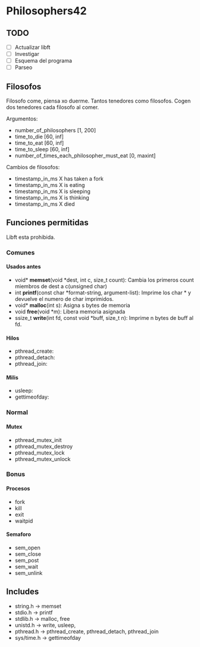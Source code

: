 # Philosophers42

## TODO

- [ ] Actualizar libft
- [ ] Investigar
- [ ] Esquema del programa
- [ ] Parseo

## Filosofos

Filosofo come, piensa xo duerme.
Tantos tenedores como filosofos.
Cogen dos tenedores cada filosofo al comer.

Argumentos: 
- number_of_philosophers [1, 200]
- time_to_die [60, inf]
- time_to_eat [60, inf]
- time_to_sleep [60, inf]
- number_of_times_each_philosopher_must_eat [0, maxint]

Cambios de filosofos:
- timestamp_in_ms X has taken a fork
- timestamp_in_ms X is eating
- timestamp_in_ms X is sleeping
- timestamp_in_ms X is thinking
- timestamp_in_ms X died

## Funciones permitidas

Libft esta prohibida.

### Comunes
#### Usados antes
- void* **memset**(void *dest, int c, size_t count): Cambia los primeros count miembros de dest a c(unsigned char)
- int **printf**(const char *format-string, argument-list): Imprime los char * y devuelve el numero de char imprimidos.
- void* **malloc**(int s): Asigna s bytes de memoria
- void **free**(void *m): Libera memoria asignada
- ssize_t **write**(int fd, const void *buff, size_t n): Imprime n bytes de buff al fd.
#### Hilos
- pthread_create: 
- pthread_detach: 
- pthread_join: 
#### Milis
- usleep: 
- gettimeofday: 

### Normal
#### Mutex
- pthread_mutex_init
- pthread_mutex_destroy
- pthread_mutex_lock
- pthread_mutex_unlock

### Bonus
#### Procesos
- fork
- kill
- exit
- waitpid
#### Semaforo
- sem_open
- sem_close
- sem_post
- sem_wait
- sem_unlink

## Includes

- string.h -> memset
- stdio.h -> printf
- stdlib.h -> malloc, free
- unistd.h -> write, usleep, 
- pthread.h -> pthread_create, pthread_detach, pthread_join
- sys/time.h -> gettimeofday

